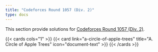 ```yaml
---
title: "Codeforces Round 1057 (Div. 2)"
type: docs
---
```


This section provide solutions for [Codeforces Round 1057 (Div. 2)](https://codeforces.com/contest/2156).

{{< cards cols="1" >}}
  {{< card link="a-circle-of-apple-trees" title="A. Circle of Apple Trees" icon="document-text" >}}
{{< /cards >}}
